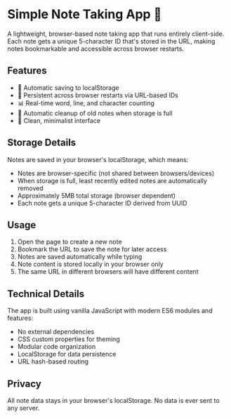 # Simple Note Taking App 📝

A lightweight, browser-based note taking app that runs entirely client-side. Each note gets a unique 5-character ID that's stored in the URL, making notes bookmarkable and accessible across browser restarts.

## Features

- 🔄 Automatic saving to localStorage
- 🔗 Persistent across browser restarts via URL-based IDs
- 📊 Real-time word, line, and character counting
- 🧹 Automatic cleanup of old notes when storage is full
- 🎨 Clean, minimalist interface

## Storage Details

Notes are saved in your browser's localStorage, which means:
- Notes are browser-specific (not shared between browsers/devices)
- When storage is full, least recently edited notes are automatically removed
- Approximately 5MB total storage (browser dependent)
- Each note gets a unique 5-character ID derived from UUID

## Usage

1. Open the page to create a new note
2. Bookmark the URL to save the note for later access
3. Notes are saved automatically while typing
4. Note content is stored locally in your browser only
5. The same URL in different browsers will have different content

## Technical Details

The app is built using vanilla JavaScript with modern ES6 modules and features:
- No external dependencies
- CSS custom properties for theming
- Modular code organization
- LocalStorage for data persistence
- URL hash-based routing

## Privacy

All note data stays in your browser's localStorage. No data is ever sent to any server. 